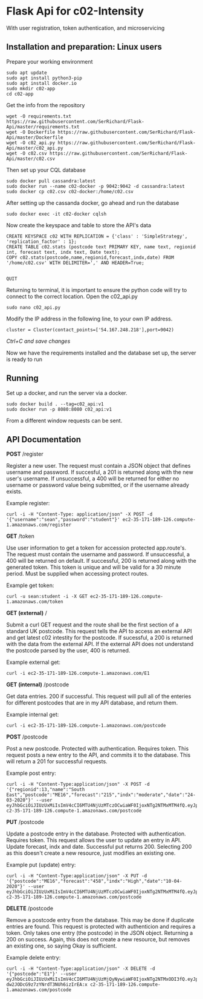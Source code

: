 # **Flask Api for c02-Intensity**

With user registration, token authentication, and microservicing

## Installation and preparation: Linux users

Prepare your working environment

```
sudo apt update
sudo apt install python3-pip
sudo apt install docker.io
sudo mkdir c02-app
cd c02-app
```
Get the info from the repository

```
wget -O requirements.txt https://raw.githubusercontent.com/SerRichard/Flask-Api/master/requirements.txt
wget -O Dockerfile https://raw.githubusercontent.com/SerRichard/Flask-Api/master/Dockerfile
wget -O c02_api.py https://raw.githubusercontent.com/SerRichard/Flask-Api/master/c02_api.py
wget -O c02.csv https://raw.githubusercontent.com/SerRichard/Flask-Api/master/c02.csv
```

Then set up your CQL database

```
sudo docker pull cassandra:latest
sudo docker run --name c02-docker -p 9042:9042 -d cassandra:latest
sudo docker cp c02.csv c02-docker:/home/c02.csv
```
After setting up the cassanda docker, go ahead and run the database
```
sudo docker exec -it c02-docker cqlsh
```
Now create the keyspace and table to store the API's data

```
CREATE KEYSPACE c02 WITH REPLICATION = {'class' : 'SimpleStrategy', 'replication_factor' : 1};
CREATE TABLE c02.stats (postcode text PRIMARY KEY, name text, regionid int, forecast text, indx text, Date text);
COPY c02.stats(postcode,name,regionid,forecast,indx,date) FROM '/home/c02.csv' WITH DELIMITER=',' AND HEADER=True;


QUIT
```
Returning to terminal, it is important to ensure the python code will try to connect to the correct location.
Open the c02_api.py
```
sudo nano c02_api.py
```
Modify the IP address in the following line, to your own IP address.
```
cluster = Cluster(contact_points=['54.167.248.218'],port=9042)
```
*Ctrl+C and save changes*

Now we have the requirements installed and the database set up, the server is ready to run

## Running

Set up a docker, and run the server via a docker.
```
sudo docker build . --tag=c02_api:v1
sudo docker run -p 8080:8080 c02_api:v1
```
From a different window requests can be sent.

## API Documentation

**POST** /register 

Register a new user.
The request must contain a JSON object that defines username and password.
If succesful, a 201 is returned along with the new user's username.
If unsuccessful, a 400 will be returned for either no username or password value
being submitted, or if the username already exists.

Example register:
```
curl -i -H "Content-Type: application/json" -X POST -d '{"username":"sean","password":"student"}' ec2-35-171-189-126.compute-1.amazonaws.com/register
```

**GET** /token

Use user information to get a token for accession protected app.route's.
The request must contain the username and password.
If unsuccessful, a 400 will be returned on default.
If successful, 200 is returned along with the generated token.
This token is unique and will be valid for a 30 minute period. Must be
supplied when accessing protect routes.

Example get token:
```
curl -u sean:student -i -X GET ec2-35-171-189-126.compute-1.amazonaws.com/token
```

**GET (external)** /<postcode>

Submit a curl GET request and the route shall be the first section of a standard UK postcode.
This request tells the API to access an external API and get latest c02 intestity for the postcode.
If sucessful, a 200 is returned with the data from the external API.
If the external API does not understand the postcode parsed by the user, 400 is returned.

Example external get:
```
curl -i ec2-35-171-189-126.compute-1.amazonaws.com/E1
```

**GET (internal)** /postcode

Get data entries. 200 if successful.
This request will pull all of the enteries for different postcodes that are in my API database,
and return them.

Example internal get:
```
curl -i ec2-35-171-189-126.compute-1.amazonaws.com/postcode
```

**POST** /postcode

Post a new postcode. Protected with authentication. Requires token.
This request posts a new entry to the API, and commits it to the database.
This will return a 201 for successful requests.

Example post entry:
```
curl -i -H "Content-Type:application/json" -X POST -d '{"regionid":13,"name":"South East","postcode":"ME16","forecast":"215","indx":"moderate","date":"24-03-2020"}' --user eyJhbGciOiJIUzUxMiIsImV4cCI6MTU4NjUzMTczOCwiaWF0IjoxNTg2NTMxMTM4fQ.eyJpZCI6Mn0._8NNVOfxgnkcKorjv3x48NUnYqZucuJTEzS6FXcknTsDYcGJlge9QBzIsKOAZPCtBRVOQSVz7QEiQ9rBknP2Ug:x c2-35-171-189-126.compute-1.amazonaws.com/postcode
```

**PUT** /postcode

Update a postcode entry in the database. Protected with authentication. Requires token.
This request allows the user to update an entry in API. Update forecast, indx and date.
Successful put returns 200. Selecting 200 as this doesn't create a new resource,
just modifies an existing one.

Example put (update) entry:
```
curl -i -H "Content-Type:application/json" -X PUT -d '{"postcode":"ME16","forecast":"458","indx":"High","date":"10-04-2020"}' --user eyJhbGciOiJIUzUxMiIsImV4cCI6MTU4NjUzMTczOCwiaWF0IjoxNTg2NTMxMTM4fQ.eyJpZCI6Mn0._8NNVOfxgnkcKorjv3x48NUnYqZucuJTEzS6FXcknTsDYcGJlge9QBzIsKOAZPCtBRVOQSVz7QEiQ9rBknP2Ug:x c2-35-171-189-126.compute-1.amazonaws.com/postcode
```

**DELETE** /postcode

Remove a postcode entry from the database. This may be done if duplicate entries are found.
This request is protected with authenticion and requires a token. Only takes one entry
(the postcode) in the JSON object. Returning a 200 on success. Again, this does not create
a new resource, but removes an existing one, so saying Okay is sufficient.

Example delete entry:
```
curl -i -H "Content-Type:application/json" -X DELETE -d '{"postcode":"E1"}' --user eyJhbGciOiJIUzUxMiIsImV4cCI6MTU4NjUzMjQyNywiaWF0IjoxNTg2NTMxODI3fQ.eyJpZCI6Mn0.wEWtd3zSZb7efogusUE3JS2qmwW2PB0VbetcNb7jJOTqYo30RZXX7hL_7-dw2JODcG9z7zYNrdT3NUh6izIrEA:x c2-35-171-189-126.compute-1.amazonaws.com/postcode
```
